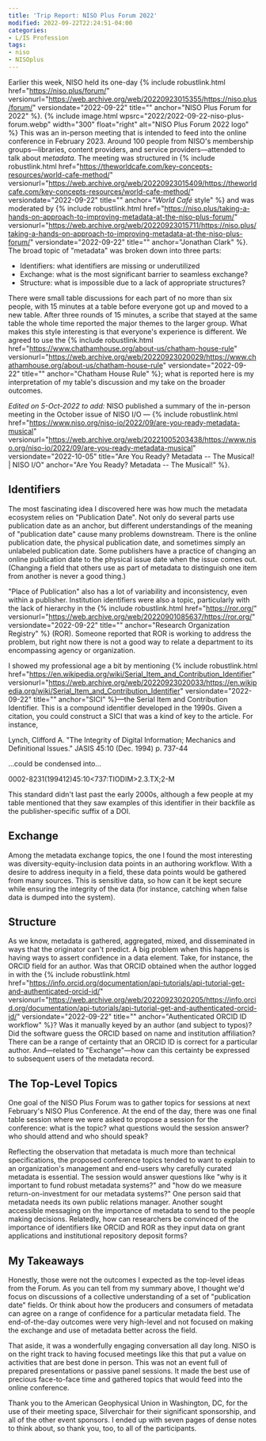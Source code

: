 ```yaml
---
title: 'Trip Report: NISO Plus Forum 2022'
modified: 2022-09-22T22:24:51-04:00
categories:
- L/IS Profession
tags:
- niso
- NISOplus
---
```


Earlier this week, NISO held its one-day {% include robustlink.html href="https://niso.plus/forum/" versionurl="https://web.archive.org/web/20220923015355/https://niso.plus/forum/" versiondate="2022-09-22" title="" anchor="NISO Plus Forum for 2022" %}.
{% include image.html wpsrc="2022/2022-09-22-niso-plus-forum.webp" width="300" float="right" alt="NISO Plus Forum 2022 logo" %}
This was an in-person meeting that is intended to feed into the online conference in February 2023.
Around 100 people from NISO's membership groups—libraries, content providers, and service providers—attended to talk about _metadata_.
The meeting was structured in {% include robustlink.html href="https://theworldcafe.com/key-concepts-resources/world-cafe-method/" versionurl="https://web.archive.org/web/20220923015409/https://theworldcafe.com/key-concepts-resources/world-cafe-method/" versiondate="2022-09-22" title="" anchor="_World Café_ style" %} and was moderated by {% include robustlink.html href="https://niso.plus/taking-a-hands-on-approach-to-improving-metadata-at-the-niso-plus-forum/" versionurl="https://web.archive.org/web/20220923015711/https://niso.plus/taking-a-hands-on-approach-to-improving-metadata-at-the-niso-plus-forum/" versiondate="2022-09-22" title="" anchor="Jonathan Clark" %}.
The broad topic of "metadata" was broken down into three parts:

* Identifiers: what identifiers are missing or underutilized
* Exchange: what is the most significant barrier to seamless exchange?
* Structure: what is impossible due to a lack of appropriate structures?

There were small table discussions for each part of no more than six people, with 15 minutes at a table before everyone got up and moved to a new table.
After three rounds of 15 minutes, a scribe that stayed at the same table the whole time reported the major themes to the larger group.
What makes this style interesting is that everyone's experience is different.
We agreed to use the {% include robustlink.html href="https://www.chathamhouse.org/about-us/chatham-house-rule" versionurl="https://web.archive.org/web/20220923020029/https://www.chathamhouse.org/about-us/chatham-house-rule" versiondate="2022-09-22" title="" anchor="Chatham House Rule" %}; what is reported here is my interpretation of my table's discussion and my take on the broader outcomes.

<em>Edited on 5-Oct-2022 to add:</em> NISO published a summary of the in-person meeting in the October issue of NISO I/O — {% include robustlink.html href="https://www.niso.org/niso-io/2022/09/are-you-ready-metadata-musical" versionurl="https://web.archive.org/web/20221005203438/https://www.niso.org/niso-io/2022/09/are-you-ready-metadata-musical" versiondate="2022-10-05" title="Are You Ready? Metadata -- The Musical! | NISO I/O" anchor="Are You Ready? Metadata -- The Musical!" %}.

## Identifiers
The most fascinating idea I discovered here was how much the metadata ecosystem relies on "Publication Date".
Not only do several parts use publication date as an anchor, but different understandings of the meaning of "publication date" cause many problems downstream.
There is the online publication date, the physical publication date, and sometimes simply an unlabeled publication date.
Some publishers have a practice of changing an online publication date to the physical issue date when the issue comes out.
(Changing a field that others use as part of metadata to distinguish one item from another is never a good thing.)

"Place of Publication" also has a lot of variability and inconsistency, even within a publisher.
Institution identifiers were also a topic, particularly with the lack of hierarchy in the {% include robustlink.html href="https://ror.org/" versionurl="https://web.archive.org/web/20220901085637/https://ror.org/" versiondate="2022-09-22" title="" anchor="Research Organization Registry" %} (ROR).
Someone reported that ROR is working to address the problem, but right now there is not a good way to relate a department to its encompassing agency or organization.

I showed my professional age a bit by mentioning {% include robustlink.html href="https://en.wikipedia.org/wiki/Serial_Item_and_Contribution_Identifier" versionurl="https://web.archive.org/web/20220923020033/https://en.wikipedia.org/wiki/Serial_Item_and_Contribution_Identifier" versiondate="2022-09-22" title="" anchor="SICI" %}—the Serial Item and Contribution Identifier.
This is a compound identifier developed in the 1990s. Given a citation, you could construct a SICI that was a kind of key to the article. For instance,

Lynch, Clifford A. "The Integrity of Digital Information; Mechanics and Definitional Issues." JASIS 45:10 (Dec. 1994) p. 737-44

...could be condensed into...

0002-8231(199412)45:10<737:TIODIM>2.3.TX;2-M

This standard didn't last past the early 2000s, although a few people at my table mentioned that they saw examples of this identifier in their backfile as the publisher-specific suffix of a DOI.

## Exchange
Among the metadata exchange topics, the one I found the most interesting was diversity-equity-inclusion data points in an authoring workflow.
With a desire to address inequity in a field, these data points would be gathered from many sources.
This is sensitive data, so how can it be kept secure while ensuring the integrity of the data (for instance, catching when false data is dumped into the system).

## Structure
As we know, metadata is gathered, aggregated, mixed, and disseminated in ways that the originator can't predict.
A big problem when this happens is having ways to assert confidence in a data element.
Take, for instance, the ORCID field for an author. Was that ORCID obtained when the author logged in with the {% include robustlink.html href="https://info.orcid.org/documentation/api-tutorials/api-tutorial-get-and-authenticated-orcid-id/" versionurl="https://web.archive.org/web/20220923020205/https://info.orcid.org/documentation/api-tutorials/api-tutorial-get-and-authenticated-orcid-id/" versiondate="2022-09-22" title="" anchor="Authenticated ORCID ID workflow" %}? Was it manually keyed by an author (and subject to typos)? Did the software guess the ORCID based on name and institution affiliation?
There can be a range of certainty that an ORCID ID is correct for a particular author.
And—related to "Exchange"—how can this certainty be expressed to subsequent users of the metadata record.

## The Top-Level Topics
One goal of the NISO Plus Forum was to gather topics for sessions at next February's NISO Plus Conference.
At the end of the day, there was one final table session where we were asked to propose a session for the conference: what is the topic? what questions would the session answer? who should attend and who should speak?

Reflecting the observation that metadata is much more than technical specifications, the proposed conference topics tended to want to explain to an organization's management and end-users why carefully curated metadata is essential.
The session would answer questions like "why is it important to fund robust metadata systems?" and "how do we measure return-on-investment for our metadata systems?"
One person said that metadata needs its own public relations manager.
Another sought accessible messaging on the importance of metadata to send to the people making decisions.
Relatedly, how can researchers be convinced of the importance of identifiers like ORCID and ROR as they input data on grant applications and institutional repository deposit forms?

## My Takeaways
Honestly, those were not the outcomes I expected as the top-level ideas from the Forum.
As you can tell from my summary above, I thought we'd focus on discussions of a collective understanding of a set of "publication date" fields.
Or think about how the producers and consumers of metadata can agree on a range of confidence for a particular metadata field.
The end-of-the-day outcomes were very high-level and not focused on making the exchange and use of metadata better across the field.

That aside, it was a wonderfully engaging conversation all day long.
NISO is on the right track to having focused meetings like this that put a value on activities that are best done in person.
This was not an event full of prepared presentations or passive panel sessions.
It made the best use of precious face-to-face time and gathered topics that would feed into the online conference.

Thank you to the American Geophysical Union in Washington, DC, for the use of their meeting space, Silverchair for their significant sponsorship, and all of the other event sponsors.
I ended up with seven pages of dense notes to think about, so thank you, too, to all of the participants.
